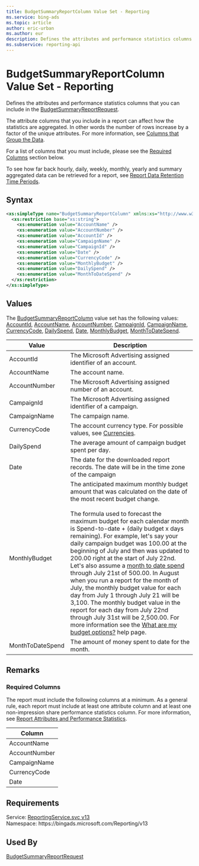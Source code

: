 ```yaml
---
title: BudgetSummaryReportColumn Value Set - Reporting
ms.service: bing-ads
ms.topic: article
author: eric-urban
ms.author: eur
description: Defines the attributes and performance statistics columns that you can include in the BudgetSummaryReportRequest.
ms.subservice: reporting-api
---
```

# BudgetSummaryReportColumn Value Set - Reporting
Defines the attributes and performance statistics columns that you can include in the [BudgetSummaryReportRequest](budgetsummaryreportrequest.md).

The attribute columns that you include in a report can affect how the statistics are aggregated. In other words the number of rows increase by a factor of the unique attributes. For more information, see [Columns that Group the Data](../guides/reports.md#columnsdata).

For a list of columns that you must include, please see the [Required Columns](#requiredcolumns) section below.

To see how far back hourly, daily, weekly, monthly, yearly and summary aggregated data can be retrieved for a report, see [Report Data Retention Time Periods](../guides/report-data-retention-time-periods.md).

## Syntax
```xml
<xs:simpleType name="BudgetSummaryReportColumn" xmlns:xs="http://www.w3.org/2001/XMLSchema">
  <xs:restriction base="xs:string">
    <xs:enumeration value="AccountName" />
    <xs:enumeration value="AccountNumber" />
    <xs:enumeration value="AccountId" />
    <xs:enumeration value="CampaignName" />
    <xs:enumeration value="CampaignId" />
    <xs:enumeration value="Date" />
    <xs:enumeration value="CurrencyCode" />
    <xs:enumeration value="MonthlyBudget" />
    <xs:enumeration value="DailySpend" />
    <xs:enumeration value="MonthToDateSpend" />
  </xs:restriction>
</xs:simpleType>
```

## <a name="values"></a>Values

The [BudgetSummaryReportColumn](budgetsummaryreportcolumn.md) value set has the following values: [AccountId](#accountid), [AccountName](#accountname), [AccountNumber](#accountnumber), [CampaignId](#campaignid), [CampaignName](#campaignname), [CurrencyCode](#currencycode), [DailySpend](#dailyspend), [Date](#date), [MonthlyBudget](#monthlybudget), [MonthToDateSpend](#monthtodatespend).

|Value|Description|
|-----------|---------------|
|<a name="accountid"></a>AccountId|The Microsoft Advertising assigned identifier of an account.|
|<a name="accountname"></a>AccountName|The account name.|
|<a name="accountnumber"></a>AccountNumber|The Microsoft Advertising assigned number of an account.|
|<a name="campaignid"></a>CampaignId|The Microsoft Advertising assigned identifier of a campaign.|
|<a name="campaignname"></a>CampaignName|The campaign name.|
|<a name="currencycode"></a>CurrencyCode|The account currency type. For possible values, see [Currencies](../guides/currencies.md).|
|<a name="dailyspend"></a>DailySpend|The average amount of campaign budget spent per day.|
|<a name="date"></a>Date|The date for the downloaded report records. The date will be in the time zone of the campaign|
|<a name="monthlybudget"></a>MonthlyBudget|The anticipated maximum monthly budget amount that was calculated on the date of the most recent budget change.<br/><br/>The formula used to forecast the maximum budget for each calendar month is Spend-to-date + (daily budget x days remaining). For example, let's say your daily campaign budget was 100.00 at the beginning of July and then was updated to 200.00 right at the start of July 22nd. Let's also assume a [month to date spend](#monthtodatespend) through July 21st of 500.00. In August when you run a report for the month of July, the monthly budget value for each day from July 1 through July 21 will be 3,100. The monthly budget value in the report for each day from July 22nd through July 31st will be 2,500.00. For more information see the [What are my budget options?](https://help.ads.microsoft.com/apex/index/3/en-us/51006) help page.|
|<a name="monthtodatespend"></a>MonthToDateSpend|The amount of money spent to date for the month.|

## <a name="remarks"></a>Remarks
### <a name="requiredcolumns"></a>Required Columns
The report must include the following columns at a minimum. As a general rule, each report must include at least one attribute column and at least one non-impression share performance statistics column. For more information, see [Report Attributes and Performance Statistics](../guides/report-attributes-performance-statistics.md).

|Column|
|----------|
|AccountName|
|AccountNumber|
|CampaignName|
|CurrencyCode|
|Date|

## Requirements
Service: [ReportingService.svc v13](https://reporting.api.bingads.microsoft.com/Api/Advertiser/Reporting/v13/ReportingService.svc)  
Namespace: https\://bingads.microsoft.com/Reporting/v13  

## Used By
[BudgetSummaryReportRequest](budgetsummaryreportrequest.md)  
